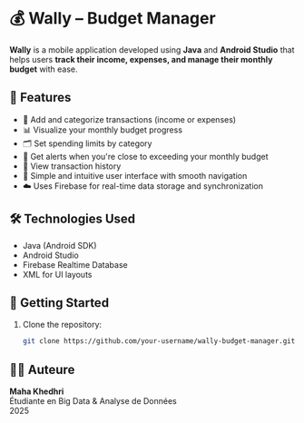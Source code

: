 # 💰 Wally – Budget Manager

**Wally** is a mobile application developed using **Java** and **Android Studio** that helps users **track their income, expenses, and manage their monthly budget** with ease.

## 📱 Features

- 🧾 Add and categorize transactions (income or expenses)
- 📊 Visualize your monthly budget progress
- 🗂 Set spending limits by category
- 🔔 Get alerts when you're close to exceeding your monthly budget
- 📅 View transaction history
- 🔄 Simple and intuitive user interface with smooth navigation
- ☁️ Uses Firebase for real-time data storage and synchronization

## 🛠️ Technologies Used

- Java (Android SDK)
- Android Studio
- Firebase Realtime Database
- XML for UI layouts

## 🚀 Getting Started

1. Clone the repository:
   ```bash
   git clone https://github.com/your-username/wally-budget-manager.git

## 👩‍💻 Auteure

**Maha Khedhri**  
Étudiante en Big Data & Analyse de Données  
2025
